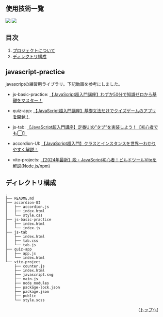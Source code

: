 <div id="top"></div>

## 使用技術一覧

<!-- シールド一覧 -->
<!-- 該当するプロジェクトの中から任意のものを選ぶ-->
<p style="display: inline">
  <img src="https://img.shields.io/badge/-Node.js-000000.svg?logo=node.js&style=for-the-badge">
  <img src="https://img.shields.io/badge/-JavaScript-F7DF1E.svg?logo=javascript&style=for-the-badge&logoColor=black">
</p>

## 目次

1. [プロジェクトについて](#プロジェクトについて)
3. [ディレクトリ構成](#ディレクトリ構成)

## javascript-practice
javascriptの練習用ライブラリ。下記動画を参考にしました。
- js-basic-practice: [【JavaScript超入門講座】わずか50分で知識ゼロから基礎をマスター！](https://www.youtube.com/watch?v=QCjFPSO96RU&list=PLLFOC5fk1ILlZX9HshL0ntSXxV-K88v5e&ab_channel=%E3%82%BB%E3%82%A4%E3%83%88%E5%85%88%E7%94%9F%E3%81%AEWeb%E3%83%BBIT%E3%82%A8%E3%83%B3%E3%82%B8%E3%83%8B%E3%82%A2%E8%BB%A2%E8%81%B7%E3%83%A9%E3%83%9C)

- quiz-app: [【JavaScript超入門講座】基礎文法だけでクイズゲームのアプリを開発！](https://www.youtube.com/watch?v=fAluwAmHrws&list=PLLFOC5fk1ILlZX9HshL0ntSXxV-K88v5e&index=2&ab_channel=%E3%82%BB%E3%82%A4%E3%83%88%E5%85%88%E7%94%9F%E3%81%AEWeb%E3%83%BBIT%E3%82%A8%E3%83%B3%E3%82%B8%E3%83%8B%E3%82%A2%E8%BB%A2%E8%81%B7%E3%83%A9%E3%83%9C)

- js-tab: [【JavaScript超入門講座】定番UIの”タブ”を実装しよう！【初心者でも◯】](https://www.youtube.com/watch?v=OSQ1LnU9SCw&list=PLLFOC5fk1ILlZX9HshL0ntSXxV-K88v5e&index=3&ab_channel=%E3%82%BB%E3%82%A4%E3%83%88%E5%85%88%E7%94%9F%E3%81%AEWeb%E3%83%BBIT%E3%82%A8%E3%83%B3%E3%82%B8%E3%83%8B%E3%82%A2%E8%BB%A2%E8%81%B7%E3%83%A9%E3%83%9C)

- accordion-UI: [【JavaScript超入門】クラスとインスタンスを世界一わかりやすく解説！](https://www.youtube.com/watch?v=t7hLDtK8MO4&list=PLLFOC5fk1ILlZX9HshL0ntSXxV-K88v5e&index=4&ab_channel=%E3%82%BB%E3%82%A4%E3%83%88%E5%85%88%E7%94%9F%E3%81%AEWeb%E3%83%BBIT%E3%82%A8%E3%83%B3%E3%82%B8%E3%83%8B%E3%82%A2%E8%BB%A2%E8%81%B7%E3%83%A9%E3%83%9C)

- vite-projects: [【2024年最新】脱・JavaScript初心者！ビルドツールViteを解説(Node.js/npm)](https://www.youtube.com/watch?v=1y5XuPtoYMs&ab_channel=%E3%82%BB%E3%82%A4%E3%83%88%E5%85%88%E7%94%9F%E3%81%AEWeb%E3%83%BBIT%E3%82%A8%E3%83%B3%E3%82%B8%E3%83%8B%E3%82%A2%E8%BB%A2%E8%81%B7%E3%83%A9%E3%83%9C)

## ディレクトリ構成
```
.
├── README.md
├── accordion-UI
│   ├── accordion.js
│   ├── index.html
│   └── style.css
├── js-basic-practice
│   ├── index.html
│   └── index.js
├── js-tab
│   ├── index.html
│   ├── tab.css
│   └── tab.js
├── quiz-app
│   ├── app.js
│   └── index.html
└── vite-project
    ├── counter.js
    ├── index.html
    ├── javascript.svg
    ├── main.js
    ├── node_modules
    ├── package-lock.json
    ├── package.json
    ├── public
    └── style.scss
```


<p align="right">(<a href="#top">トップへ</a>)</p>



